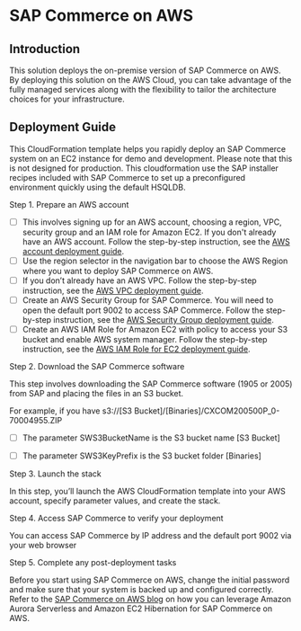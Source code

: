 # SAP Commerce on AWS
## Introduction

This solution deploys the on-premise version of SAP Commerce on AWS. By deploying this solution on the AWS Cloud, you can take advantage of the fully managed services along with the flexibility to tailor the architecture choices for your infrastructure. 

## Deployment Guide

This CloudFormation template helps you rapidly deploy an SAP Commerce system on an EC2 instance for demo and development. Please note that this is not designed for production. This cloudformation use the SAP installer recipes included with SAP Commerce to set up a preconfigured environment quickly using the default HSQLDB.  

Step 1. Prepare an AWS account
- [ ] This involves signing up for an AWS account, choosing a region, VPC, security group and an IAM role for Amazon EC2. If you don't already have an AWS account. Follow the step-by-step instruction, see the [AWS account deployment guide]( https://aws.amazon.com/premiumsupport/knowledge-center/create-and-activate-aws-account/).
- [ ] Use the region selector in the navigation bar to choose the AWS Region where you want to deploy SAP Commerce on AWS. 
- [ ] If you don’t already have an AWS VPC. Follow the step-by-step instruction, see the [AWS VPC deployment guide]( https://docs.aws.amazon.com/vpc/latest/userguide/vpc-getting-started.html).
- [ ] Create an AWS Security Group for SAP Commerce. You will need to open the default  port 9002 to access SAP Commerce. Follow the step-by-step instruction, see the [AWS Security Group deployment guide](https://docs.aws.amazon.com/vpc/latest/userguide/VPC_SecurityGroups.html).
- [ ] Create an AWS IAM Role for Amazon EC2 with policy to access your S3 bucket and enable AWS system manager. Follow the step-by-step instruction, see the [AWS IAM Role for EC2 deployment guide]( https://docs.aws.amazon.com/AWSEC2/latest/UserGuide/iam-roles-for-amazon-ec2.html). 

Step 2. Download the SAP Commerce software

This step involves downloading the SAP Commerce software (1905 or 2005) from SAP and placing the files in an S3 bucket.  

For example, if you have s3://[S3 Bucket]/[Binaries]/CXCOM200500P_0-70004955.ZIP

- [ ] The parameter SWS3BucketName is the S3 bucket name [S3 Bucket]

- [ ] The parameter SWS3KeyPrefix is the S3 bucket folder [Binaries]

Step 3. Launch the stack

In this step, you’ll launch the AWS CloudFormation template into your AWS account, specify parameter values, and create the stack. 

Step 4. Access SAP Commerce to verify your deployment

You can access SAP Commerce by IP address and the default port 9002 via your web browser 

Step 5. Complete any post-deployment tasks

Before you start using SAP Commerce on AWS, change the initial password and make sure that your system is backed up and configured correctly. Refer to the [SAP Commerce on AWS blog](https://aws.amazon.com/blogs/awsforsap/driving-new-levels-of-agility-for-your-sap-workloads-an-example-with-sap-commerce/) on how you can leverage Amazon Aurora Serverless and Amazon EC2 Hibernation for SAP Commerce on AWS. 
